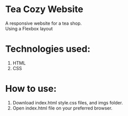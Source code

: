 # Tea Cozy Website

A responsive website for a tea shop.  
Using a Flexbox layout 

# Technologies used:  
1. HTML
2. CSS

# How to use:
1. Download index.html style.css files, and imgs folder.
2. Open index.html file on your preferred browser.
